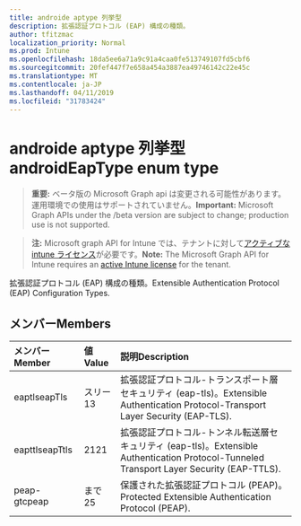 ```yaml
---
title: androide aptype 列挙型
description: 拡張認証プロトコル (EAP) 構成の種類。
author: tfitzmac
localization_priority: Normal
ms.prod: Intune
ms.openlocfilehash: 18da5ee6a71a9c91a4caa0fe513749107fd5cbf6
ms.sourcegitcommit: 20fef447f7e658a454a3887ea49746142c22e45c
ms.translationtype: MT
ms.contentlocale: ja-JP
ms.lasthandoff: 04/11/2019
ms.locfileid: "31783424"
---
```

# <a name="androideaptype-enum-type"></a><span data-ttu-id="0da13-103">androide aptype 列挙型</span><span class="sxs-lookup"><span data-stu-id="0da13-103">androidEapType enum type</span></span>

> <span data-ttu-id="0da13-104">**重要:** ベータ版の Microsoft Graph api は変更される可能性があります。運用環境での使用はサポートされていません。</span><span class="sxs-lookup"><span data-stu-id="0da13-104">**Important:** Microsoft Graph APIs under the /beta version are subject to change; production use is not supported.</span></span>

> <span data-ttu-id="0da13-105">**注:** Microsoft graph API for Intune では、テナントに対して[アクティブな intune ライセンス](https://go.microsoft.com/fwlink/?linkid=839381)が必要です。</span><span class="sxs-lookup"><span data-stu-id="0da13-105">**Note:** The Microsoft Graph API for Intune requires an [active Intune license](https://go.microsoft.com/fwlink/?linkid=839381) for the tenant.</span></span>

<span data-ttu-id="0da13-106">拡張認証プロトコル (EAP) 構成の種類。</span><span class="sxs-lookup"><span data-stu-id="0da13-106">Extensible Authentication Protocol (EAP) Configuration Types.</span></span>

## <a name="members"></a><span data-ttu-id="0da13-107">メンバー</span><span class="sxs-lookup"><span data-stu-id="0da13-107">Members</span></span>
|<span data-ttu-id="0da13-108">メンバー</span><span class="sxs-lookup"><span data-stu-id="0da13-108">Member</span></span>|<span data-ttu-id="0da13-109">値</span><span class="sxs-lookup"><span data-stu-id="0da13-109">Value</span></span>|<span data-ttu-id="0da13-110">説明</span><span class="sxs-lookup"><span data-stu-id="0da13-110">Description</span></span>|
|:---|:---|:---|
|<span data-ttu-id="0da13-111">eaptls</span><span class="sxs-lookup"><span data-stu-id="0da13-111">eapTls</span></span>|<span data-ttu-id="0da13-112">スリー</span><span class="sxs-lookup"><span data-stu-id="0da13-112">13</span></span>|<span data-ttu-id="0da13-113">拡張認証プロトコル-トランスポート層セキュリティ (eap-tls)。</span><span class="sxs-lookup"><span data-stu-id="0da13-113">Extensible Authentication Protocol-Transport Layer Security (EAP-TLS).</span></span>|
|<span data-ttu-id="0da13-114">eapttls</span><span class="sxs-lookup"><span data-stu-id="0da13-114">eapTtls</span></span>|<span data-ttu-id="0da13-115">21</span><span class="sxs-lookup"><span data-stu-id="0da13-115">21</span></span>|<span data-ttu-id="0da13-116">拡張認証プロトコル-トンネル転送層セキュリティ (eap-tls)。</span><span class="sxs-lookup"><span data-stu-id="0da13-116">Extensible Authentication Protocol-Tunneled Transport Layer Security (EAP-TTLS).</span></span>|
|<span data-ttu-id="0da13-117">peap-gtc</span><span class="sxs-lookup"><span data-stu-id="0da13-117">peap</span></span>|<span data-ttu-id="0da13-118">まで</span><span class="sxs-lookup"><span data-stu-id="0da13-118">25</span></span>|<span data-ttu-id="0da13-119">保護された拡張認証プロトコル (PEAP)。</span><span class="sxs-lookup"><span data-stu-id="0da13-119">Protected Extensible Authentication Protocol (PEAP).</span></span>|





